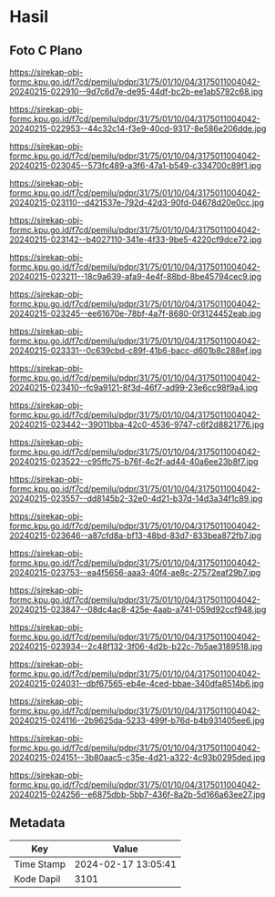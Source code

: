 # Hasil

## Foto C Plano

https://sirekap-obj-formc.kpu.go.id/f7cd/pemilu/pdpr/31/75/01/10/04/3175011004042-20240215-022910--9d7c6d7e-de95-44df-bc2b-ee1ab5792c68.jpg

https://sirekap-obj-formc.kpu.go.id/f7cd/pemilu/pdpr/31/75/01/10/04/3175011004042-20240215-022953--44c32c14-f3e9-40cd-9317-8e586e206dde.jpg

https://sirekap-obj-formc.kpu.go.id/f7cd/pemilu/pdpr/31/75/01/10/04/3175011004042-20240215-023045--573fc489-a3f6-47a1-b549-c334700c89f1.jpg

https://sirekap-obj-formc.kpu.go.id/f7cd/pemilu/pdpr/31/75/01/10/04/3175011004042-20240215-023110--d421537e-792d-42d3-90fd-04678d20e0cc.jpg

https://sirekap-obj-formc.kpu.go.id/f7cd/pemilu/pdpr/31/75/01/10/04/3175011004042-20240215-023142--b4027110-341e-4f33-9be5-4220cf9dce72.jpg

https://sirekap-obj-formc.kpu.go.id/f7cd/pemilu/pdpr/31/75/01/10/04/3175011004042-20240215-023211--18c9a639-afa9-4e4f-88bd-8be45794cec9.jpg

https://sirekap-obj-formc.kpu.go.id/f7cd/pemilu/pdpr/31/75/01/10/04/3175011004042-20240215-023245--ee61670e-78bf-4a7f-8680-0f3124452eab.jpg

https://sirekap-obj-formc.kpu.go.id/f7cd/pemilu/pdpr/31/75/01/10/04/3175011004042-20240215-023331--0c639cbd-c89f-41b6-bacc-d601b8c288ef.jpg

https://sirekap-obj-formc.kpu.go.id/f7cd/pemilu/pdpr/31/75/01/10/04/3175011004042-20240215-023410--fc9a9121-8f3d-46f7-ad99-23e6cc98f9a4.jpg

https://sirekap-obj-formc.kpu.go.id/f7cd/pemilu/pdpr/31/75/01/10/04/3175011004042-20240215-023442--39011bba-42c0-4536-9747-c6f2d8821776.jpg

https://sirekap-obj-formc.kpu.go.id/f7cd/pemilu/pdpr/31/75/01/10/04/3175011004042-20240215-023522--c95ffc75-b76f-4c2f-ad44-40a6ee23b8f7.jpg

https://sirekap-obj-formc.kpu.go.id/f7cd/pemilu/pdpr/31/75/01/10/04/3175011004042-20240215-023557--dd8145b2-32e0-4d21-b37d-14d3a34f1c89.jpg

https://sirekap-obj-formc.kpu.go.id/f7cd/pemilu/pdpr/31/75/01/10/04/3175011004042-20240215-023646--a87cfd8a-bf13-48bd-83d7-833bea872fb7.jpg

https://sirekap-obj-formc.kpu.go.id/f7cd/pemilu/pdpr/31/75/01/10/04/3175011004042-20240215-023753--ea4f5656-aaa3-40f4-ae8c-27572eaf29b7.jpg

https://sirekap-obj-formc.kpu.go.id/f7cd/pemilu/pdpr/31/75/01/10/04/3175011004042-20240215-023847--08dc4ac8-425e-4aab-a741-059d92ccf948.jpg

https://sirekap-obj-formc.kpu.go.id/f7cd/pemilu/pdpr/31/75/01/10/04/3175011004042-20240215-023934--2c48f132-3f06-4d2b-b22c-7b5ae3189518.jpg

https://sirekap-obj-formc.kpu.go.id/f7cd/pemilu/pdpr/31/75/01/10/04/3175011004042-20240215-024031--dbf67565-eb4e-4ced-bbae-340dfa8514b6.jpg

https://sirekap-obj-formc.kpu.go.id/f7cd/pemilu/pdpr/31/75/01/10/04/3175011004042-20240215-024116--2b9625da-5233-499f-b76d-b4b931405ee6.jpg

https://sirekap-obj-formc.kpu.go.id/f7cd/pemilu/pdpr/31/75/01/10/04/3175011004042-20240215-024151--3b80aac5-c35e-4d21-a322-4c93b0295ded.jpg

https://sirekap-obj-formc.kpu.go.id/f7cd/pemilu/pdpr/31/75/01/10/04/3175011004042-20240215-024256--e6875dbb-5bb7-436f-8a2b-5d166a63ee27.jpg


## Metadata

| Key        | Value               |
| ---------- | ------------------- |
| Time Stamp | 2024-02-17 13:05:41 |
| Kode Dapil | 3101                |



